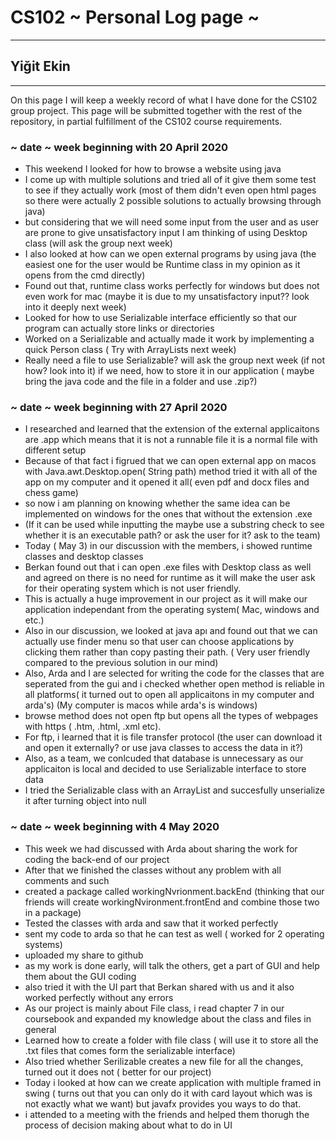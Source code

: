 # CS102 ~ Personal Log page ~
****
## Yiğit Ekin
****

On this page I will keep a weekly record of what I have done for the CS102 group project. This page will be submitted together with the rest of the repository, in partial fulfillment of the CS102 course requirements.

### ~ date ~ week beginning with 20 April 2020
- This weekend I looked for how to browse a website using java
- I come up with multiple solutions and tried all of it give them some test to see if they actually work (most of them didn't even open html pages so there were actually 2 possible solutions to actually browsing through java)
- but considering that we will need some input from the user and as user are prone to give unsatisfactory input I am thinking of using Desktop class (will ask the group next week)
- I also looked at how can we open external programs by using java (the easiest one for the user would be Runtime class in my opinion as it opens from the cmd directly)
- Found out that, runtime class works perfectly for windows but does not even work for mac (maybe it is due to my unsatisfactory input?? look into it deeply next week)
- Looked for how to use Serializable interface efficiently so that our program can actually store links or directories
- Worked on a Serializable and actually made it work by implementing a quick Person class ( Try with ArrayLists next week)
- Really need a file to use Serializable? will ask the group next week (if not how? look into it) if we need, how to store it in our application ( maybe bring the java code and the file in a folder and use .zip?)

### ~ date ~ week beginning with 27 April 2020
- I researched and learned that the extension of the external applicaitons are .app which means that it is not a runnable file it is a normal file with different setup
- Because of that fact i figrued that we can open external app on macos with Java.awt.Desktop.open( String path) method tried it with all of the app on my computer and it opened it all( even pdf and docx files and chess game) 
- so now i am planning on knowing whether the same idea can be implemented on windows for the ones that without the extension .exe 
- (If it can be used while inputting the maybe use a substring check to see whether it is an executable path? or ask the user for it? ask to the team)
- Today ( May 3) in our discussion with the members, i showed runtime classes and desktop classes
- Berkan found out that i can open .exe files with Desktop class as well and agreed on there is no need for runtime as it will make the user ask for their operating system which is not user friendly.
- This is actually a huge improvement in our project as it will make our application independant from the operating system( Mac, windows and etc.)
- Also in our discussion, we looked at java apı and found out that we can actually use finder menu so that user can choose applications by clicking them rather than copy pasting their path. ( Very user friendly compared to the previous solution in our mind) 
- Also, Arda and I are selected for writing the code for the classes that are seperated from the gui and i checked whether open method is reliable in all platforms( it turned out to open all applicaitons in my computer and arda's) (My computer is macos while arda's is windows)
- browse method does not open ftp but opens all the types of webpages with https ( .htm, .html, .xml etc).
- For ftp, i learned that it is file transfer protocol (the user can download it and open it externally? or use java classes to access the data in it?)
- Also, as a team, we conlcuded that database is unnecessary as our applicaiton is local and decided to use Serializable interface to store data
- I tried the Serializable class with an ArrayList and succesfully unserialize it after turning object into null

### ~ date ~ week beginning with 4 May 2020
- This week we had discussed with Arda about sharing the work for coding the back-end of our project
- After that we finished the classes without any problem with all comments and such 
- created a package called workingNvrionment.backEnd (thinking that our friends will create workingNvironment.frontEnd and combine those two in a package)
- Tested the classes with arda and saw that it worked perfectly
- sent my code to arda so that he can test as well ( worked for 2 operating systems)
- uploaded my share to github
- as my work is done early, will talk the others, get a part of GUI and help them about the GUI coding
- also tried it with the UI part that Berkan shared with us and it also worked perfectly without any errors
- As our project is mainly about File class, i read chapter 7 in our coursebook and expanded my knowledge about the class and files in general
- Learned how to create a folder with file class ( will use it to store all the .txt files that comes form the serializable interface)
- Also tried whether Serilizable creates a new file for all the changes, turned out it does not ( better for our project)
- Today i looked at how can we create application with multiple framed in swing ( turns out that you can only do it with card layout which was is not exactly what we want) but javafx provides you ways to do that.
- i attended to a meeting with the friends and helped them thorugh the process of decision making about what to do in UI